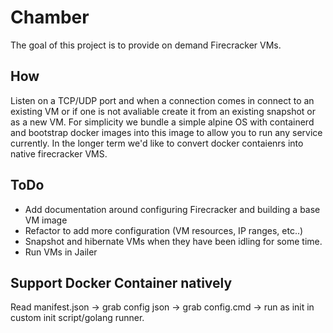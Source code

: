 # Chamber

The goal of this project is to provide on demand Firecracker VMs. 

## How

Listen on a TCP/UDP port and when a connection comes in connect to an existing VM or if one is not avaliable create it from an existing snapshot or as a new VM. 
For simplicity we bundle a simple alpine OS with containerd and bootstrap docker images into this image to allow you to run any service currently. In the longer term we'd like to convert docker contaienrs into native firecracker VMS.

## ToDo

* Add documentation around configuring Firecracker and building a base VM image
* Refactor to add more configuration (VM resources, IP ranges, etc..)
* Snapshot and hibernate VMs when they have been idling for some time.
* Run VMs in Jailer


## Support Docker Container natively 
Read manifest.json -> grab config json -> grab config.cmd -> run as init in custom init script/golang runner.